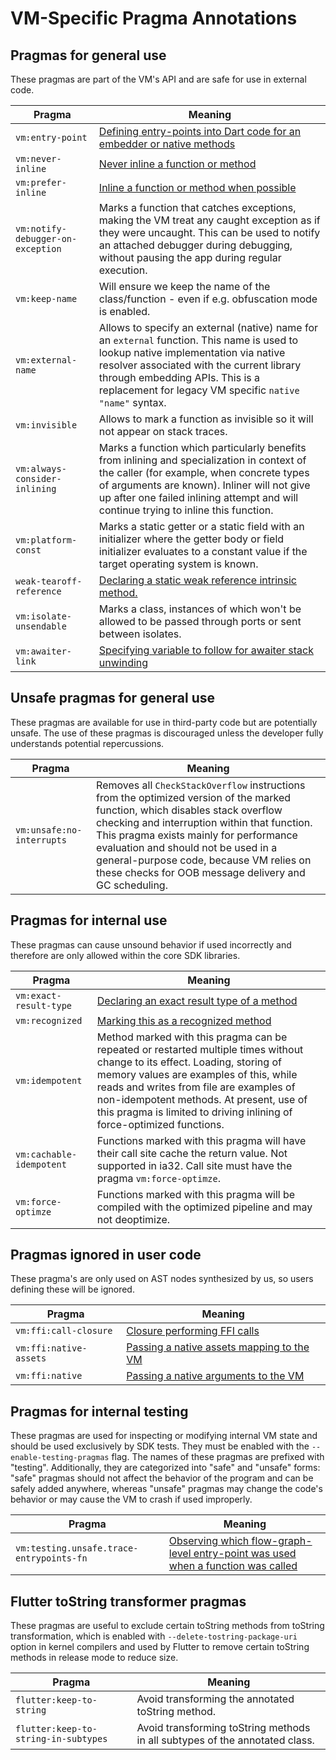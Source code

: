 # VM-Specific Pragma Annotations

## Pragmas for general use

These pragmas are part of the VM's API and are safe for use in external code.

| Pragma | Meaning |
| --- | --- |
| `vm:entry-point` | [Defining entry-points into Dart code for an embedder or native methods](compiler/aot/entry_point_pragma.md) |
| `vm:never-inline` | [Never inline a function or method](compiler/pragmas_recognized_by_compiler.md#requesting-a-function-never-be-inlined) |
| `vm:prefer-inline` | [Inline a function or method when possible](compiler/pragmas_recognized_by_compiler.md#requesting-a-function-be-inlined) |
| `vm:notify-debugger-on-exception` | Marks a function that catches exceptions, making the VM treat any caught exception as if they were uncaught. This can be used to notify an attached debugger during debugging, without pausing the app during regular execution. |
| `vm:keep-name` | Will ensure we keep the name of the class/function - even if e.g. obfuscation mode is enabled. |
| `vm:external-name` | Allows to specify an external (native) name for an `external` function. This name is used to lookup native implementation via native resolver associated with the current library through embedding APIs. This is a replacement for legacy VM specific `native "name"` syntax. |
| `vm:invisible` | Allows to mark a function as invisible so it will not appear on stack traces. |
| `vm:always-consider-inlining` | Marks a function which particularly benefits from inlining and specialization in context of the caller (for example, when concrete types of arguments are known). Inliner will not give up after one failed inlining attempt and will continue trying to inline this function. |
| `vm:platform-const` | Marks a static getter or a static field with an initializer where the getter body or field initializer evaluates to a constant value if the target operating system is known. |
| `weak-tearoff-reference` | [Declaring a static weak reference intrinsic method.](compiler/pragmas_recognized_by_compiler.md#declaring-a-static-weak-reference-intrinsic-method) |
| `vm:isolate-unsendable` | Marks a class, instances of which won't be allowed to be passed through ports or sent between isolates. |
| `vm:awaiter-link` | [Specifying variable to follow for awaiter stack unwinding](awaiter_stack_traces.md) |

## Unsafe pragmas for general use

These pragmas are available for use in third-party code but are potentially
unsafe. The use of these pragmas is discouraged unless the developer fully
understands potential repercussions.

| Pragma | Meaning |
| --- | --- |
| `vm:unsafe:no-interrupts` | Removes all `CheckStackOverflow` instructions from the optimized version of the marked function, which disables stack overflow checking and interruption within that function. This pragma exists mainly for performance evaluation and should not be used in a general-purpose code, because VM relies on these checks for OOB message delivery and GC scheduling. |

## Pragmas for internal use

These pragmas can cause unsound behavior if used incorrectly and therefore are only allowed within the core SDK libraries.

| Pragma | Meaning |
| --- | --- |
| `vm:exact-result-type` | [Declaring an exact result type of a method](compiler/pragmas_recognized_by_compiler.md#providing-an-exact-result-type) |
| `vm:recognized` | [Marking this as a recognized method](compiler/pragmas_recognized_by_compiler.md#marking-recognized-methods) |
| `vm:idempotent` | Method marked with this pragma can be repeated or restarted multiple times without change to its effect. Loading, storing of memory values are examples of this, while reads and writes from file are examples of non-idempotent methods. At present, use of this pragma is limited to driving inlining of force-optimized functions. |
| `vm:cachable-idempotent` | Functions marked with this pragma will have their call site cache the return value. Not supported in ia32. Call site must have the pragma `vm:force-optimze`. |
| `vm:force-optimze` | Functions marked with this pragma will be compiled with the optimized pipeline and may not deoptimize. |

## Pragmas ignored in user code

These pragma's are only used on AST nodes synthesized by us, so users defining these will be ignored.

| Pragma | Meaning |
| --- | --- |
| `vm:ffi:call-closure`| [Closure performing FFI calls](compiler/ffi_pragmas.md) |
| `vm:ffi:native-assets` | [Passing a native assets mapping to the VM](compiler/ffi_pragmas.md) |
| `vm:ffi:native`| [Passing a native arguments to the VM](compiler/ffi_pragmas.md) |

## Pragmas for internal testing

These pragmas are used for inspecting or modifying internal VM state and should be used exclusively by SDK tests.
They must be enabled with the `--enable-testing-pragmas` flag.
The names of these pragmas are prefixed with "testing".
Additionally, they are categorized into "safe" and "unsafe" forms: "safe" pragmas should not affect the behavior of the program and can be safely added anywhere, whereas "unsafe" pragmas may change the code's behavior or may cause the VM to crash if used improperly.

| Pragma | Meaning |
| --- | --- |
| `vm:testing.unsafe.trace-entrypoints-fn` | [Observing which flow-graph-level entry-point was used when a function was called](compiler/frontend/testing_trace_entrypoints_pragma.md) |

## Flutter toString transformer pragmas

These pragmas are useful to exclude certain toString methods from toString transformation,
which is enabled with `--delete-tostring-package-uri` option in kernel compilers and
used by Flutter to remove certain toString methods in release mode to reduce size.

| Pragma | Meaning |
| --- | --- |
| `flutter:keep-to-string` | Avoid transforming the annotated toString method. |
| `flutter:keep-to-string-in-subtypes` | Avoid transforming toString methods in all subtypes of the annotated class. |
